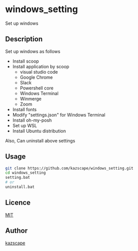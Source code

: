 windows_setting
====

Set up windows

## Description
Set up windows as follows
- Install scoop
- Install application by scoop
  - visual studio code
  - Google Chrome
  - Slack
  - Powershell core
  - Windows Terminal
  - Winmerge
  - Zoom
- Install fonts
- Modify "settings.json" for Windows Terminal
- Install oh-my-posh
- Set up WSL
- Install Ubuntu distribution

Also, Can uninstall above settings

## Usage
```bash
git clone https://github.com/kazscape/windows_setting.git
cd windows_setting
setting.bat
# or
uninstall.bat
```
## Licence

[MIT](https://github.com/tcnksm/tool/blob/master/LICENCE)

## Author

[kazscape](https://github.com/kazscape)
